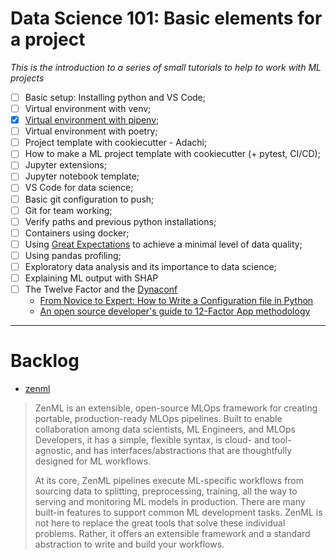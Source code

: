# Data Science 101: Basic elements for a project

*This is the introduction to a series of small tutorials to help to work with ML projects*

- [ ] Basic setup: Installing python and VS Code;
- [ ] Virtual environment with venv;
- [X] [Virtual environment with pipenv](./data_science_101/data_sciemce_101_02_creating_virtual_env_with_pipenv.md);
- [ ] Virtual environment with poetry;
- [ ] Project template with cookiecutter - Adachi;
- [ ] How to make a ML project template with cookiecutter (+ pytest, CI/CD);
- [ ] Jupyter extensions;
- [ ] Jupyter notebook template;
- [ ] VS Code for data science;
- [ ] Basic git configuration to push;
- [ ] Git for team working;
- [ ] Verify paths and previous python installations;
- [ ] Containers using docker;
- [ ] Using [Great Expectations](https://greatexpectations.io/) to achieve a minimal level of data quality;
- [ ] Using pandas profiling;
- [ ] Exploratory data analysis and its importance to data science;
- [ ] Explaining ML output with SHAP
- [ ] The Twelve Factor and the [Dynaconf](https://www.dynaconf.com/)
    - [From Novice to Expert: How to Write a Configuration file in Python](https://towardsdatascience.com/from-novice-to-expert-how-to-write-a-configuration-file-in-python-273e171a8eb3)
    - [An open source developer's guide to 12-Factor App methodology](https://opensource.com/article/21/11/open-source-12-factor-app-methodology)

---

# Backlog

- [zenml](https://github.com/zenml-io/zenml)
> ZenML is an extensible, open-source MLOps framework for creating portable, production-ready MLOps pipelines. Built to enable collaboration among data scientists, ML Engineers, and MLOps Developers, it has a simple, flexible syntax, is cloud- and tool-agnostic, and has interfaces/abstractions that are thoughtfully designed for ML workflows.
> 
> At its core, ZenML pipelines execute ML-specific workflows from sourcing data to splitting, preprocessing, training, all the way to serving and monitoring ML models in production. There are many built-in features to support common ML development tasks. ZenML is not here to replace the great tools that solve these individual problems. Rather, it offers an extensible framework and a standard abstraction to write and build your workflows.